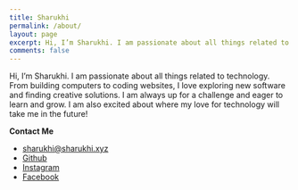 ```yaml
---
title: Sharukhi
permalink: /about/
layout: page
excerpt: Hi, I’m Sharukhi. I am passionate about all things related to technology. From building computers to coding websites, I love exploring new software and finding creative solutions. I am always up for a challenge and eager to learn and grow. I am also excited about where my love for technology will take me in the future!
comments: false
---
```


Hi, I’m Sharukhi. I am passionate about all things related to technology. From building computers to coding websites, I love exploring new software and finding creative solutions. I am always up for a challenge and eager to learn and grow. I am also excited about where my love for technology will take me in the future!

**Contact Me**

- [sharukhi@sharukhi.xyz](mailto:sharukhi@sharukhi.xyz)
- [Github](https://github.com/Sharukhi/)
- [Instagram](https://instagram.com/ataullah_sharukhi)
- [Facebook](https://www.facebook.com/ataullah.sharukhi/)
